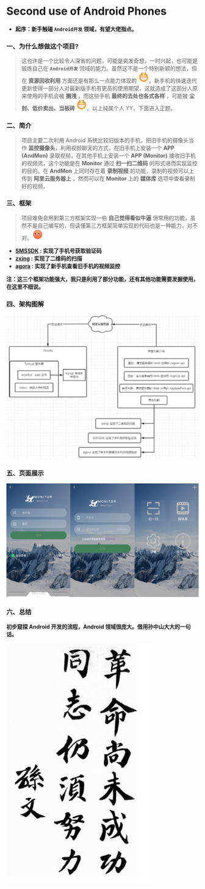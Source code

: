 # Second use of Android Phones

- **起序：新手触碰 `Android开发` 领域，有望大佬指点。**

### 一、为什么想做这个项目?

> 这也许是一个比较令人深省的问题，可能是突发奇想，一时兴起，也可能是锻炼自己在 **`Android开发`** 领域的能力。虽然这不是一个特别新颖的想法，但在 **资源回收利用** 方面还是有那么一点能力体现的 ![img](images/1.gif)。新手机的快速迭代更新使得一部分人对最新版手机有更高的使用期望，这就造成了这部分人原来使用的手机会被 **搁浅** ，而这些手机 **最终的去处也各式各样** ，可能被 **尘封、低价卖出、当板砖 ![img](images/1.gif)**。以上纯属个人 YY，下面进入正题。

### 二、简介

>项目主要二次利用 Android 系统比较旧版本的手机，把旧手机的摄像头当作 **监控摄像头**，利用视频聊天的方式，在旧手机上安装一个 **APP (AndMon)** 录取视频，在其他手机上安装一个 **APP (Monitor)** 接收旧手机的视频流，这个功能是在 **Monitor** 通过 **扫一扫二维码** 的形式进而实现监控的目的。在 **AndMon** 上同时存在着 **录制视频** 的功能，录制的视频可以上传到 **阿里云服务器上** ，然而可以在 **Monitor** 上的 **媒体库** 选项中查看录制好的视频。

### 三、框架

> 项目难免会用到第三方框架实现一些 **自己觉得看似牛逼** 但常用的功能，虽然不是自己编写的，但读懂第三方框架简单实现的代码也是一种能力，对不对。![img](images/0MPQM0[RBT5C$[@EJQ5Y3WJ.gif)

- **[SMSSDK](http://www.mob.com/mobService/sms) : 实现了手机号获取验证码**
- **[zxing](https://github.com/zxing/zxing) : 实现了二维码的扫描**
- **[agora](https://www.agora.io/cn/) : 实现了新手机查看旧手机的视频监控**

**注：这三个框架功能强大，我只是利用了部分功能，还有其他功能需要发掘使用，在这里不细说。**

### 四、架构图解

![image-20200514142052928](images/image-20200514142052928.png)



### 五、页面展示

![image-20200514143209310](images/image-20200514143209310.png)

### 六、总结

**初步窥探 Android 开发的流程，Android 领域很庞大。借用孙中山大大的一句话。**

![image-20200514144108257](images/image-20200514144108257.png)